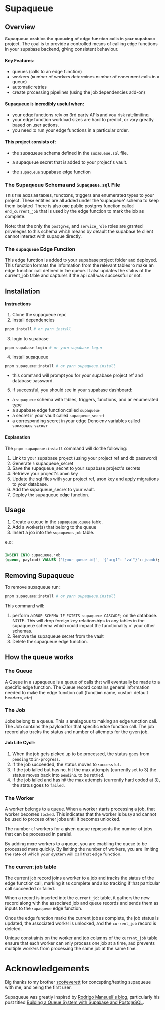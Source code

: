 # Supaqueue

## Overview

Supaqueue enables the queueing of edge function calls in your supabase project. The goal is to provide a controlled means of calling edge functions in your supabase backend, giving consistent behaviour.

#### Key Features:

- queues (calls to an edge function)
- workers (number of workers determines number of concurrent calls in a queue)
- automatic retries
- create processing pipelines (using the job dependencies add-on)

#### Supaqueue is incredibly useful when:

- your edge functions rely on 3rd party APIs and you risk ratelimiting
- your edge function workload sizes are hard to predict, or vary greatly based on user actions.
- you need to run your edge functions in a particular order.

#### This project consists of:

- the supaqueue schema defined in the `supaqueue.sql` file.

- a supaqueue secret that is added to your project's vault.

- the `supaqueue` supabase edge function

### The Supaqueue Schema and `Supaqueue.sql` File

This file adds all tables, functions, triggers and enumerated types to your project. These entities are all added under the 'supaqueue' schema to keep them isolated. There is also one public postgres function called `end_current_job` that is used by the edge function to mark the job as complete.

Note: that the only the `postgres`, and `service_role` roles are granted priveleges to this schema which means by default the supabase fe client cannot interact with supaque directly.

### The `supaqueue` Edge Function

This edge function is added to your supabase project folder and deployed. This function formats the information from the relevant tables to make an edge function call defined in the queue. It also updates the status of the current_job table and captures if the api call was successful or not.

## Installation

#### Instructions

1. Clone the supaqueue repo
2. Install dependencies

```bash
pnpm install # or yarn install
```

3. login to supabase

```bash
pnpm supabase login # or yarn supabase login
```

4. Install supaqueue

```bash
pnpm supaqueue:install # or yarn supaqueue:install
```

- this command will prompt you for your supabase project ref and database password.

5. If successful, you should see in your supabase dashboard:

- a `supaqueue` schema with tables, triggers, functions, and an enumerated type
- a supabase edge function called `supaqueue`
- a secret in your vault called `supaqueue_secret`
- a corresponding secret in your edge Deno env variables called `SUPAQUEUE_SECRET`

#### Explanation

The `pnpm supaqueue:install` command will do the following:

1. Link to your supabase project (using your project ref and db password)
2. Generate a supaqueue_secret
3. Save the supaqueue_secret to your supabase project's secrets
4. Retrieve your project's anon key
5. Update the sql files with your project ref, anon key and apply migrations to your database.
6. Add the supaqueue_secret to your vault.
7. Deploy the supaqueue edge function.

## Usage

1. Create a queue in the `supaqueue.queue` table.
2. Add a worker(s) that belong to the queue
3. Insert a job into the `supaqueue.job` table.

e.g:

```sql

INSERT INTO supaqueue.job
(queue, payload) VALUES ('[your queue id]', '{"arg1": "val"}'::jsonb);

```

## Removing Supaqueue

To remove supaqueue run:

```bash
pnpm supaqueue:install # or yarn supaqueue:install
```

This command will:

1. perform a `DROP SCHEMA IF EXISTS supaqueue CASCADE;` on the database. NOTE: This will drop foreign key relationships to any tables in the supaqueue schema which could impact the functionality of your other schemas.
2. Remove the supaqueue secret from the vault
3. Delete the supaqueue edge function.

## How the queue works

### The Queue

A Queue in a supaqueue is a queue of calls that will eventually be made to a specific edge function. The Queue record contains general information needed to make the edge function call (function name, custom default headers, etc).

### The Job

Jobs belong to a queue. This is analagous to making an edge function call. The Job contains the payload for that specific edce function call. The job record also tracks the status and number of attempts for the given job.

#### Job Life Cycle

1. When the job gets picked up to be processed, the status goes from `pending` to `in-progress`.
2. If the job succeeded, the status moves to `successful`.
3. If the job failed but has not hit the max attempts (currently set to 3) the status moves back into `pending`, to be retried.
4. If the job failed and has hit the max attempts (currently hard coded at 3), the status goes to `failed`.

### The Worker

A worker belongs to a queue. When a worker starts processing a job, that worker becomes `locked`. This indicates that the worker is busy and cannot be used to process other jobs until it becomes unlocked.

The number of workers for a given queue represents the number of jobs that can be processed in parallel.

By adding more workers to a queue, you are enabling the queue to be processed more quickly. By limiting the number of workers, you are limiting the rate of which your system will call that edge function.

### The current job table

The current job record joins a worker to a job and tracks the status of the edge function call, marking it as complete and also tracking if that particular call succeeded or failed.

When a record is inserted into the `current_job` table, it gathers the new record along with the associated job and queue records and sends them as inputs to the `supaqueue` edge function.

Once the edge function marks the current job as complete, the job status is updated, the associated worker is unlocked, and the `current_job` record is deleted.

Unique constraints on the worker and job columns of the `current_job` table ensure that each worker can only process one job at a time, and prevents multiple workers from processing the same job at the same time.

# Acknowledgements

Big thanks to my brother [scotteverett](https://github.com/scotteverett) for concepting/testing supaqueue with me, and being the first user.

Supaqueue was greatly inspired by [Rodrigo Mansueli's blog](https://blog.mansueli.com/), particularly his post titled [Building a Queue System with Supabase and PostgreSQL](https://mansueli.hashnode.dev/building-a-queue-system-with-supabase-and-postgresql).

